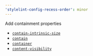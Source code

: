 ```yaml
---
'stylelint-config-recess-order': minor
---
```


Add containment properties
- [`contain-intrinsic-size`](https://developer.mozilla.org/en-US/docs/Web/CSS/contain-intrinsic-size)
- [`contain`](https://developer.mozilla.org/en-US/docs/Web/CSS/contain)
- [`container`](https://developer.mozilla.org/en-US/docs/Web/CSS/container)
- [`content-visibility`](https://developer.mozilla.org/en-US/docs/Web/CSS/content-visibility)
